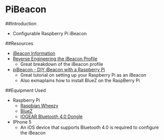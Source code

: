 PiBeacon
========

##Introduction 
 - Configurable Raspberry Pi iBeacon

##Resources 
- [iBeacon Information](http://support.apple.com/kb/HT6048)
- [Reverse Engineering the iBeacon Profile](http://developer.radiusnetworks.com/2013/10/01/reverse-engineering-the-ibeacon-profile.html)
	- Great breakdown of the iBeacon profile 
- [piBeacon - DIY iBeacon with a Raspberry Pi](http://learn.adafruit.com/pibeacon-ibeacon-with-a-raspberry-pi/setting-up-the-pi)
	- Great tutorial on setting up your Raspberry Pi as an iBeacon
	- Also exmaplains how to install BlueZ on the RaspBerry Pi

##Equipment Used
- Raspberry Pi 
	- [Raspbian Wheezy](http://www.raspbian.org/)
	- [BlueZ](http://www.bluez.org/)
	- [IOGEAR Bluetooth 4.0 Dongle](http://www.iogear.com/product/GBU521/)
- IPhone 5
	- An iOS device that supports Bluetooth 4.0 is required to configure the iBeacon

